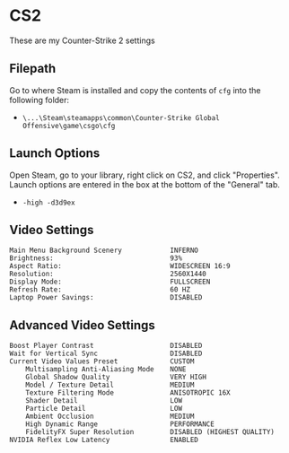 # CS2
These are my Counter-Strike 2 settings

## Filepath
Go to where Steam is installed and copy the contents of `cfg` into the following folder:

- `\...\Steam\steamapps\common\Counter-Strike Global Offensive\game\csgo\cfg`

## Launch Options
Open Steam, go to your library, right click on CS2, and click "Properties". Launch options are entered in the box at the bottom of the "General" tab.

- `-high -d3d9ex`

## Video Settings

	Main Menu Background Scenery            INFERNO
	Brightness:                             93%
	Aspect Ratio:                           WIDESCREEN 16:9
	Resolution:                             2560X1440
	Display Mode:                           FULLSCREEN
	Refresh Rate:                           60 HZ
	Laptop Power Savings:                   DISABLED

## Advanced Video Settings

	Boost Player Contrast                   DISABLED
	Wait for Vertical Sync                  DISABLED
	Current Video Values Preset             CUSTOM
	    Multisampling Anti-Aliasing Mode    NONE
	    Global Shadow Quality               VERY HIGH
	    Model / Texture Detail              MEDIUM
	    Texture Filtering Mode              ANISOTROPIC 16X
	    Shader Detail                       LOW
	    Particle Detail                     LOW
	    Ambient Occlusion                   MEDIUM
	    High Dynamic Range                  PERFORMANCE
	    FidelityFX Super Resolution         DISABLED (HIGHEST QUALITY)
	NVIDIA Reflex Low Latency               ENABLED
